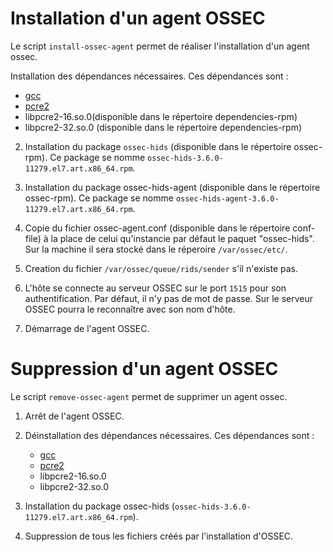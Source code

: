# Installation d'un agent OSSEC

Le script `install-ossec-agent` permet de réaliser l'installation d'un agent ossec.
	
Installation des dépendances nécessaires. Ces dépendances sont :
* [gcc](https://gcc.gnu.org/)
* [pcre2](https://www.pcre.org/current/doc/html/pcre2.html)
* libpcre2-16.so.0(disponible dans le répertoire dependencies-rpm)
* libpcre2-32.so.0 (disponible dans le répertoire dependencies-rpm)

2. Installation du package `ossec-hids` (disponible dans le répertoire ossec-rpm). Ce package se nomme `ossec-hids-3.6.0-11279.el7.art.x86_64.rpm`.

3. Installation du package ossec-hids-agent (disponible dans le répertoire ossec-rpm). Ce package se nomme `ossec-hids-agent-3.6.0-11279.el7.art.x86_64.rpm`.

4. Copie du fichier ossec-agent.conf (disponible dans le répertoire conf-file) à la place de celui qu'instancie par défaut le paquet "ossec-hids". Sur la machine il sera stocké dans le réperoire `/var/ossec/etc/`.

5. Creation du fichier `/var/ossec/queue/rids/sender` s'il n'existe pas.

6. L'hôte se connecte au serveur OSSEC sur le port `1515` pour son authentification. Par défaut, il n'y pas de mot de passe. Sur le serveur OSSEC pourra le reconnaître avec son nom d'hôte.

7. Démarrage de l'agent OSSEC.
	
# Suppression d'un agent OSSEC 

Le script `remove-ossec-agent` permet de supprimer un agent ossec.

1. Arrêt de l'agent OSSEC.

2. Déinstallation des dépendances nécessaires. Ces dépendances sont :
	- [gcc](https://gcc.gnu.org/)
	- [pcre2](https://www.pcre.org/current/doc/html/pcre2.html)
	- libpcre2-16.so.0
	- libpcre2-32.so.0
	
3. Installation du package ossec-hids (`ossec-hids-3.6.0-11279.el7.art.x86_64.rpm`).

4. Suppression de tous les fichiers créés par l'installation d'OSSEC.

